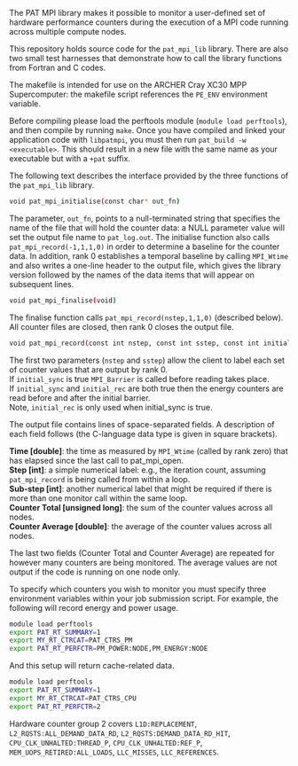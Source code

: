The PAT MPI library makes it possible to monitor a user-defined set of
hardware performance counters during the execution of a MPI code running
across multiple compute nodes.

This repository holds source code for the `pat_mpi_lib` library. There are
also two small test harnesses that demonstrate how to call the library
functions from Fortran and C codes.

The makefile is intended for use on the ARCHER Cray XC30 MPP Supercomputer:
the makefile script references the `PE_ENV` environment variable.

Before compiling please load the perftools module (`module load perftools`),
and then compile by running `make`. Once you have compiled and linked your
application code with `libpatmpi`, you must then run `pat_build -w <executable>`.
This should result in a new file with the same name as your executable but
with a `+pat` suffix.


The following text describes the interface provided by the three functions
of the `pat_mpi_lib` library.

```bash
void pat_mpi_initialise(const char* out_fn)
```

The parameter, `out_fn`, points to a null-terminated string that specifies the name of the file that will hold the counter data: a NULL parameter value will set the output file name to `pat_log.out`. The initialise function also calls `pat_mpi_record(-1,1,1,0)` in order to determine a baseline for the counter data. In addition, rank 0 establishes a temporal baseline by calling `MPI_Wtime` and also writes a one-line header to the output file, which gives the library version followed by the names of the data items that will appear on subsequent lines.

```bash
void pat_mpi_finalise(void)
```

The finalise function calls `pat_mpi_record(nstep,1,1,0)` (described below). All counter files are closed, then rank 0 closes the output file.

```bash
void pat_mpi_record(const int nstep, const int sstep, const int initial_sync, const int initial_rec)
```

The first two parameters (`nstep` and `sstep`) allow the client to label each set of counter values that are output by rank 0.<br>
If `initial_sync` is true `MPI_Barrier` is called before reading takes place.<br>
If `initial_sync` and `initial_rec` are both true then the energy counters are read before and after the initial barrier.<br> Note, `initial_rec` is only used when initial_sync is true.

The output file contains lines of space-separated fields. A description of each field follows (the  C-language data type is given in square brackets).

**Time [double]**: the time as measured by `MPI_Wtime` (called by rank zero) that has elapsed since the last call to pat_mpi_open.<br> 
**Step [int]**: a simple numerical label: e.g., the iteration count, assuming `pat_mpi_record` is being called from within a loop.<br> 
**Sub-step [int]**: another numerical label that might be required if there is more than one monitor call within the same loop.<br>
**Counter Total [unsigned long]**: the sum of the counter values across all nodes.<br>
**Counter Average [double]**: the average of the counter values across all nodes. 

The last two fields (Counter Total and Counter Average) are repeated for however many counters are being monitored. The
average values are not output if the code is running on one node only.

To specify which counters you wish to monitor you must specify three environment variables within your job submission
script. For example, the following will record energy and power usage.

```bash
module load perftools
export PAT_RT_SUMMARY=1
export MY_RT_CTRCAT=PAT_CTRS_PM
export PAT_RT_PERFCTR=PM_POWER:NODE,PM_ENERGY:NODE
```

And this setup will return cache-related data.

```bash
module load perftools
export PAT_RT_SUMMARY=1
export MY_RT_CTRCAT=PAT_CTRS_CPU
export PAT_RT_PERFCTR=2
```

Hardware counter group 2 covers `L1D:REPLACEMENT`, `L2_RQSTS:ALL_DEMAND_DATA_RD`, `L2_RQSTS:DEMAND_DATA_RD_HIT`, `CPU_CLK_UNHALTED:THREAD_P`, `CPU_CLK_UNHALTED:REF_P`, `MEM_UOPS_RETIRED:ALL_LOADS`, `LLC_MISSES`, `LLC_REFERENCES`.
